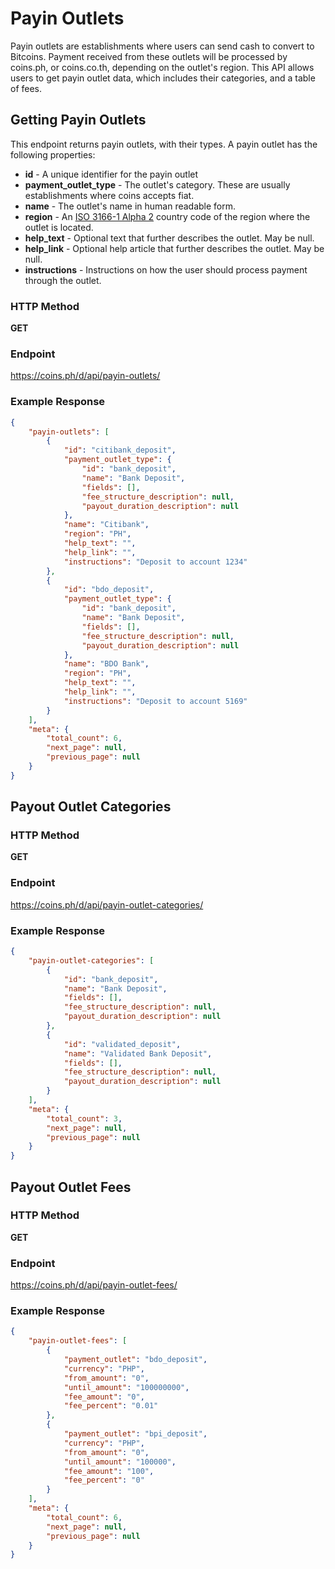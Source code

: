# Payin Outlets

Payin outlets are establishments where users can send cash to convert to
Bitcoins. Payment received from these outlets will be processed by coins.ph,
or coins.co.th, depending on the outlet's region. This API allows users to get
payin outlet data, which includes their categories, and a table of fees.

## Getting Payin Outlets

This endpoint returns payin outlets, with their types. A payin outlet has the
following properties:

* **id** - A unique identifier for the payin outlet
* **payment_outlet_type** - The outlet's category. These are usually establishments where coins accepts fiat.
* **name** - The outlet's name in human readable form.
* **region** - An [ISO 3166-1 Alpha 2](http://en.wikipedia.org/wiki/ISO_3166-1_alpha-2) country code of the region where the outlet is located.
* **help_text** - Optional text that further describes the outlet. May be null.
* **help_link** - Optional help article that further describes the outlet. May be null.
* **instructions** - Instructions on how the user should process payment through the outlet.

### HTTP Method

**GET**

### Endpoint

https://coins.ph/d/api/payin-outlets/

### Example Response

```json
{
    "payin-outlets": [
        {
            "id": "citibank_deposit",
            "payment_outlet_type": {
                "id": "bank_deposit",
                "name": "Bank Deposit",
                "fields": [],
                "fee_structure_description": null,
                "payout_duration_description": null
            },
            "name": "Citibank",
            "region": "PH",
            "help_text": "",
            "help_link": "",
            "instructions": "Deposit to account 1234"
        },
        {
            "id": "bdo_deposit",
            "payment_outlet_type": {
                "id": "bank_deposit",
                "name": "Bank Deposit",
                "fields": [],
                "fee_structure_description": null,
                "payout_duration_description": null
            },
            "name": "BDO Bank",
            "region": "PH",
            "help_text": "",
            "help_link": "",
            "instructions": "Deposit to account 5169"
        }
    ],
    "meta": {
        "total_count": 6,
        "next_page": null,
        "previous_page": null
    }
}
```

## Payout Outlet Categories

### HTTP Method

**GET**

### Endpoint

https://coins.ph/d/api/payin-outlet-categories/

### Example Response

```json
{
    "payin-outlet-categories": [
        {
            "id": "bank_deposit",
            "name": "Bank Deposit",
            "fields": [],
            "fee_structure_description": null,
            "payout_duration_description": null
        },
        {
            "id": "validated_deposit",
            "name": "Validated Bank Deposit",
            "fields": [],
            "fee_structure_description": null,
            "payout_duration_description": null
        }
    ],
    "meta": {
        "total_count": 3,
        "next_page": null,
        "previous_page": null
    }
}
```

## Payout Outlet Fees

### HTTP Method

**GET**

### Endpoint

https://coins.ph/d/api/payin-outlet-fees/

### Example Response

```json
{
    "payin-outlet-fees": [
        {
            "payment_outlet": "bdo_deposit",
            "currency": "PHP",
            "from_amount": "0",
            "until_amount": "100000000",
            "fee_amount": "0",
            "fee_percent": "0.01"
        },
        {
            "payment_outlet": "bpi_deposit",
            "currency": "PHP",
            "from_amount": "0",
            "until_amount": "100000",
            "fee_amount": "100",
            "fee_percent": "0"
        }
    ],
    "meta": {
        "total_count": 6,
        "next_page": null,
        "previous_page": null
    }
}
```
